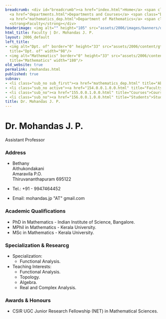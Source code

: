 ```yaml
---
breadcrumb: <div id="breadcrumb"><a href="index.html">Home</a> <span class="breadcrumb_spacer">&gt;</span>
  <a href="departments.html">Departments and Courses</a> <span class="breadcrumb_spacer">&gt;</span>
  <a href="mathematics_dep.html">Department of Mathematics</a> <span class="breadcrumb_spacer">&gt;</span>
  <strong>Faculty</strong></div>
headerimage: <img alt="" height="105" src="assets/2006/images/banners/departments.jpg" width="472"/>
html_title: Faculty | Dr. Mohandas J. P.
layout: 2006_default
left_title:
- <img alt="Dpt. of" border="0" height="33" src="assets/2006/content/gt/fcb6421c7c62628408190d4ca84029e5.png"
  title="Dpt. of" width="98"/>
- <img alt="Mathematics" border="0" height="33" src="assets/2006/content/gt/3698bdf3d9248d5ae202f87b14d7f776.png"
  title="Mathematics" width="180"/>
old_website: true
permalink: /mohandas.html
published: true
subnav:
- <li class="sub_no sub_first"><a href="mathematics_dep.html" title="About">About</a></li>
- <li class="sub_no active"><a href="154.0.0.1.0.0.html" title="Faculty">Faculty</a></li>
- <li class="sub_no"><a href="155.0.0.1.0.0.html" title="Courses">Courses</a></li>
- <li class="sub_no"><a href="156.0.0.1.0.0.html" title="Students">Students</a></li>
title: Dr. Mohandas J. P.
---
```


# Dr. Mohandas J. P.

Assistant Professor

### Address

  * Bethany  
Aithukondakani  
Amaravila P.O.  
Thiruvananthapuram 695122

  * Tel.: +91 - 9947464452
  * Email: mohandas.jp "AT" gmail.com

### Academic Qualifications

  * PhD in Mathematics - Indian Institute of Science, Bangalore.
  * MPhil in Mathematics - Kerala University.
  * MSc in Mathematics - Kerala University.

### Specialization & Researcg

  * Specialization:
    * Functional Analysis.
  * Teaching Interests:
    * Functional Analysis.
    * Topology.
    * Algebra.
    * Real and Complex Analysis.

### Awards & Honours

  * CSIR UGC Junior Research Fellowship (NET) in Mathematical Sciences.